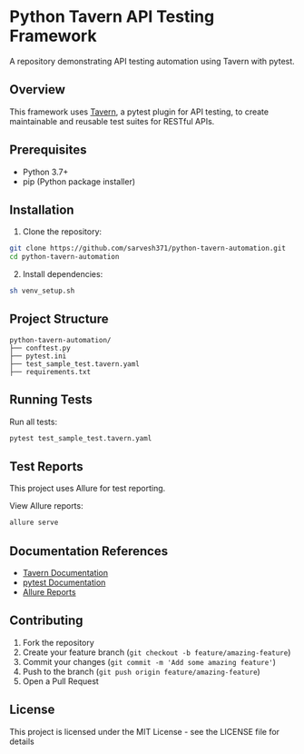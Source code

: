 # Python Tavern API Testing Framework

A repository demonstrating API testing automation using Tavern with pytest.

## Overview

This framework uses [Tavern](https://tavern.readthedocs.io/en/latest/), a pytest plugin for API testing, to create maintainable and reusable test suites for RESTful APIs.

## Prerequisites

- Python 3.7+
- pip (Python package installer)

## Installation

1. Clone the repository:
```bash
git clone https://github.com/sarvesh371/python-tavern-automation.git
cd python-tavern-automation
```

2. Install dependencies:
```bash
sh venv_setup.sh
```

## Project Structure

```
python-tavern-automation/
├── conftest.py
├── pytest.ini
├── test_sample_test.tavern.yaml
├── requirements.txt
```

## Running Tests

Run all tests:
```bash
pytest test_sample_test.tavern.yaml
```

## Test Reports

This project uses Allure for test reporting.

View Allure reports:
```bash
allure serve
```

## Documentation References

- [Tavern Documentation](https://tavern.readthedocs.io/en/latest/)
- [pytest Documentation](https://docs.pytest.org/en/7.1.x/)
- [Allure Reports](https://docs.qameta.io/allure/)

## Contributing

1. Fork the repository
2. Create your feature branch (`git checkout -b feature/amazing-feature`)
3. Commit your changes (`git commit -m 'Add some amazing feature'`)
4. Push to the branch (`git push origin feature/amazing-feature`)
5. Open a Pull Request

## License

This project is licensed under the MIT License - see the LICENSE file for details
